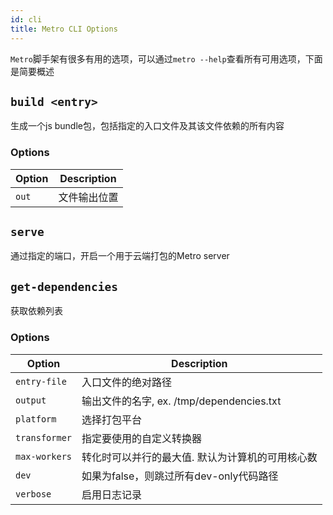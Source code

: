 ```yaml
---
id: cli
title: Metro CLI Options
---
```


`Metro`脚手架有很多有用的选项，可以通过`metro --help`查看所有可用选项，下面是简要概述

## `build <entry>`

生成一个js bundle包，包括指定的入口文件及其该文件依赖的所有内容

### Options

| Option   | Description    |
|----------|----------|
| `out`    | 文件输出位置      |


## `serve`

通过指定的端口，开启一个用于云端打包的Metro server

## `get-dependencies`

获取依赖列表

### Options

| Option | Description |
|---|---|
| `entry-file` | 入口文件的绝对路径 |
| `output` | 输出文件的名字, ex. /tmp/dependencies.txt |
| `platform` | 选择打包平台 |
| `transformer` | 指定要使用的自定义转换器 |
| `max-workers` | 转化时可以并行的最大值. 默认为计算机的可用核心数 |
| `dev` | 如果为false，则跳过所有dev-only代码路径 |
| `verbose` | 启用日志记录 |
